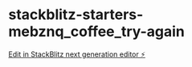 # stackblitz-starters-mebznq_coffee_try-again

[Edit in StackBlitz next generation editor ⚡️](https://stackblitz.com/~/github.com/digitalrebel85/stackblitz-starters-mebznq_coffee_try-again)